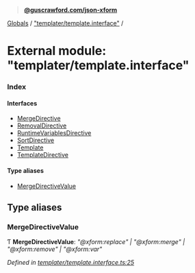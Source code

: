 > **[@guscrawford.com/json-xform](../README.md)**

[Globals](../globals.md) / ["templater/template.interface"](_templater_template_interface_.md) /

# External module: "templater/template.interface"

### Index

#### Interfaces

* [MergeDirective](../interfaces/_templater_template_interface_.mergedirective.md)
* [RemovalDirective](../interfaces/_templater_template_interface_.removaldirective.md)
* [RuntimeVariablesDirective](../interfaces/_templater_template_interface_.runtimevariablesdirective.md)
* [SortDirective](../interfaces/_templater_template_interface_.sortdirective.md)
* [Template](../interfaces/_templater_template_interface_.template.md)
* [TemplateDirective](../interfaces/_templater_template_interface_.templatedirective.md)

#### Type aliases

* [MergeDirectiveValue](_templater_template_interface_.md#mergedirectivevalue)

## Type aliases

###  MergeDirectiveValue

Ƭ **MergeDirectiveValue**: *"@xform:replace" | "@xform:merge" | "@xform:remove" | "@xform:var"*

*Defined in [templater/template.interface.ts:25](https://github.com/guscrawford-com/json-xform/blob/b3a7638/src/templater/template.interface.ts#L25)*